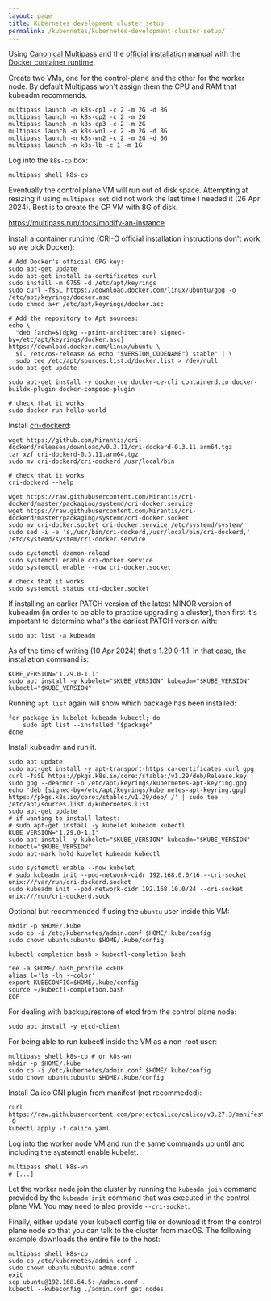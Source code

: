 ```yaml
---
layout: page
title: Kubernetes development cluster setup
permalink: /kubernetes/kubernetes-development-cluster-setup/
---
```


Using [Canonical Multipass](https://multipass.run) and the [official installation manual](https://kubernetes.io/docs/setup/production-environment/tools/kubeadm/install-kubeadm/) with the [Docker container runtime](https://docs.docker.com/engine/install/ubuntu/).

Create two VMs, one for the control-plane and the other for the worker node. By default Multipass won't assign them the CPU and RAM that kubeadm recommends.

```
multipass launch -n k8s-cp1 -c 2 -m 2G -d 8G
multipass launch -n k8s-cp2 -c 2 -m 2G
multipass launch -n k8s-cp3 -c 2 -m 2G
multipass launch -n k8s-wn1 -c 2 -m 2G -d 8G
multipass launch -n k8s-wn2 -c 2 -m 2G -d 8G
multipass launch -n k8s-lb -c 1 -m 1G
```

Log into the `k8s-cp` box:

```
multipass shell k8s-cp
```

Eventually the control plane VM will run out of disk space. Attempting at resizing it using `multipass set` did not work the last time I needed it (26 Apr 2024). Best is to create the CP VM with 8G of disk.

https://multipass.run/docs/modify-an-instance

Install a container runtime (CRI-O official installation instructions don't work, so we pick Docker):

```
# Add Docker's official GPG key:
sudo apt-get update
sudo apt-get install ca-certificates curl
sudo install -m 0755 -d /etc/apt/keyrings
sudo curl -fsSL https://download.docker.com/linux/ubuntu/gpg -o /etc/apt/keyrings/docker.asc
sudo chmod a+r /etc/apt/keyrings/docker.asc

# Add the repository to Apt sources:
echo \
  "deb [arch=$(dpkg --print-architecture) signed-by=/etc/apt/keyrings/docker.asc] https://download.docker.com/linux/ubuntu \
  $(. /etc/os-release && echo "$VERSION_CODENAME") stable" | \
  sudo tee /etc/apt/sources.list.d/docker.list > /dev/null
sudo apt-get update

sudo apt-get install -y docker-ce docker-ce-cli containerd.io docker-buildx-plugin docker-compose-plugin

# check that it works
sudo docker run hello-world
```

Install [cri-dockerd](https://www.mirantis.com/blog/how-to-install-cri-dockerd-and-migrate-nodes-from-dockershim):

```
wget https://github.com/Mirantis/cri-dockerd/releases/download/v0.3.11/cri-dockerd-0.3.11.arm64.tgz
tar xzf cri-dockerd-0.3.11.arm64.tgz
sudo mv cri-dockerd/cri-dockerd /usr/local/bin

# check that it works
cri-dockerd --help

wget https://raw.githubusercontent.com/Mirantis/cri-dockerd/master/packaging/systemd/cri-docker.service
wget https://raw.githubusercontent.com/Mirantis/cri-dockerd/master/packaging/systemd/cri-docker.socket
sudo mv cri-docker.socket cri-docker.service /etc/systemd/system/
sudo sed -i -e 's,/usr/bin/cri-dockerd,/usr/local/bin/cri-dockerd,' /etc/systemd/system/cri-docker.service

sudo systemctl daemon-reload
sudo systemctl enable cri-docker.service
sudo systemctl enable --now cri-docker.socket

# check that it works
sudo systemctl status cri-docker.socket
```

If installing an earlier PATCH version of the latest MINOR version of kubeadm (in order to be able to practice upgrading a cluster), then first it's important to determine what's the earliest PATCH version with:

```
sudo apt list -a kubeadm
```

As of the time of writing (10 Apr 2024) that's 1.29.0-1.1. In that case, the installation command is:

```
KUBE_VERSION='1.29.0-1.1'
sudo apt install -y kubelet="$KUBE_VERSION" kubeadm="$KUBE_VERSION" kubectl="$KUBE_VERSION"
```

Running `apt list` again will show which package has been installed:

```
for package in kubelet kubeadm kubectl; do
    sudo apt list --installed "$package"
done
```

Install kubeadm and run it.

```
sudo apt update
sudo apt-get install -y apt-transport-https ca-certificates curl gpg
curl -fsSL https://pkgs.k8s.io/core:/stable:/v1.29/deb/Release.key | sudo gpg --dearmor -o /etc/apt/keyrings/kubernetes-apt-keyring.gpg
echo 'deb [signed-by=/etc/apt/keyrings/kubernetes-apt-keyring.gpg] https://pkgs.k8s.io/core:/stable:/v1.29/deb/ /' | sudo tee /etc/apt/sources.list.d/kubernetes.list
sudo apt-get update
# if wanting to install latest:
# sudo apt-get install -y kubelet kubeadm kubectl
KUBE_VERSION='1.29.0-1.1'
sudo apt install -y kubelet="$KUBE_VERSION" kubeadm="$KUBE_VERSION" kubectl="$KUBE_VERSION"
sudo apt-mark hold kubelet kubeadm kubectl

sudo systemctl enable --now kubelet
# sudo kubeadm init --pod-network-cidr 192.168.0.0/16 --cri-socket unix:///var/run/cri-dockerd.socket
sudo kubeadm init --pod-network-cidr 192.168.10.0/24 --cri-socket unix:///run/cri-dockerd.sock
```

Optional but recommended if using the `ubuntu` user inside this VM:

```
mkdir -p $HOME/.kube
sudo cp -i /etc/kubernetes/admin.conf $HOME/.kube/config
sudo chown ubuntu:ubuntu $HOME/.kube/config

kubectl completion bash > kubectl-completion.bash

tee -a $HOME/.bash_profile <<EOF
alias l='ls -lh --color'
export KUBECONFIG=$HOME/.kube/config
source ~/kubectl-completion.bash
EOF
```

For dealing with backup/restore of etcd from the control plane node:

```
sudo apt install -y etcd-client
```

For being able to run kubectl inside the VM as a non-root user:

```
multipass shell k8s-cp # or k8s-wn
mkdir -p $HOME/.kube
sudo cp -i /etc/kubernetes/admin.conf $HOME/.kube/config
sudo chown ubuntu:ubuntu $HOME/.kube/config
```

Install Calico CNI plugin from manifest (not recommeded):

```
curl https://raw.githubusercontent.com/projectcalico/calico/v3.27.3/manifests/calico.yaml -O
kubectl apply -f calico.yaml
```

Log into the worker node VM and run the same commands up until and including the systemctl enable kubelet.

```
multipass shell k8s-wn
# [...]
```

Let the worker node join the cluster by running the `kubeadm join` command provided by the `kubeadm init` command that was executed in the control plane VM. You may need to also provide `--cri-socket`.

Finally, either update your kubectl config file or download it from the control plane node so that you can talk to the cluster from macOS. The following example downloads the entire file to the host:

```
multipass shell k8s-cp
sudo cp /etc/kubernetes/admin.conf .
sudo chown ubuntu:ubuntu admin.conf
exit
scp ubuntu@192.168.64.5:~/admin.conf .
kubectl --kubeconfig ./admin.conf get nodes
```
